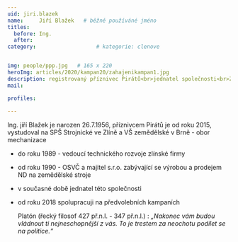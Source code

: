 ```yaml
---
uid: jiri.blazek
name:     Jiří Blažek  	# běžně používáné jméno
titles:
  before: Ing.
  after:
category:                   # kategorie: clenove


img: people/ppp.jpg   # 165 x 220
heroImg: articles/2020/kampan20/zahajenikampan1.jpg
description: registrovaný příznivec Pirátů<br>jednatel společnosti<br>Zlín # kratký popis, max 160 znaků
mail:

profiles:
  
---
```

Ing. jiří Blažek je narozen 26.7.1956, příznivcem Pirátů je od roku 2015, vystudoval na SPŠ Strojnické ve Zlíně a VŠ zemědělské v Brně - obor mechanizace
- do roku 1989 - vedoucí technického rozvoje zlínské firmy
- od roku 1990 - OSVČ a majitel s.r.o. zabývající se výrobou a prodejem ND na zemědělské stroje
- v současné době jednatel této společnosti
- od roku 2018 spolupracuji na předvolebních kampaních

  Platón (řecký filosof 427 př.n.l. - 347 př.n.l.) : 
*„Nakonec vám budou vládnout ti nejneschopnější z vás. To je trestem za neochotu podílet se na politice.“*

